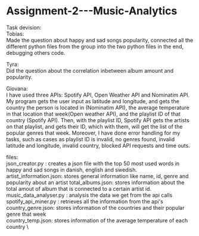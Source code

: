 # Assignment-2---Music-Analytics

Task devision: \
Tobias: \
Made the question about happy and sad songs popularity, 
connected all the different python files from the group into the two python files in the end, 
debugging others code.

Tyra: \
Did the question about the correlation inbetween album amount and popularity. 

Giovana: \
I have used three APIs: Spotify API, Open Weather API and Nominatim API. My program gets the user input as latitude and longitude, and gets the country the person is located in (Nominatim API), the average temperature in that location that week(Open weather API), and the playlist ID of that country (Spotify API). Then, with the playlist ID, Spotify API gets the artists on that playlist, and gets their ID, which with them, will get the list of the popular genres that week. Moreover, I have done error handling for my tasks, such as cases as playlist ID is invalid, no genres found, invalid latitude and longitude, invalid country, blocked API requests and time outs.


files: \
json_creator.py : creates a json file with the top 50 most used words in happy and sad songs in danish, english and swedish. \
artist_information.json: stores general information like name, id, genre and popularity about an artist
total_albums.json: stores information about the total amout of album that is connected to a certain artist id. 
music_data_analyser.py : analysis the data we get from the api calls  \
spotify_api_miner.py : retrieves all the information from the api's \
country_genre.json: stores information of the countries and their popular genre that week \
country_temp.json: stores information of the average temperature of each country \

